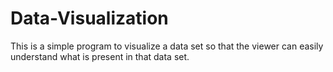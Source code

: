 # Data-Visualization
This is a simple program to visualize a data set so that the viewer can easily understand what is present in that data set.
